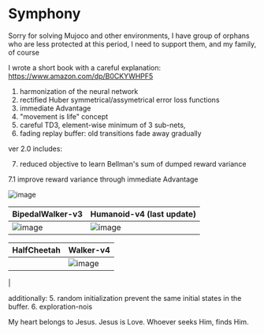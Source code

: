 # Symphony


Sorry for solving Mujoco and other environments, I have group of orphans who are less protected at this period, I need to support them, and my family, of course

I wrote a short book with a careful explanation: https://www.amazon.com/dp/B0CKYWHPF5

1. harmonization of the neural network
2. rectified Huber symmetrical/assymetrical error loss functions
3. immediate Advantage
4. "movement is life" concept
5. careful TD3, element-wise minimum of 3 sub-nets,
6. fading replay buffer: old transitions fade away gradually

ver 2.0 includes:

7. reduced objective to learn Bellman's sum of dumped reward variance
   
7.1 improve reward variance through immediate Advantage

![image](https://github.com/timurgepard/Simphony/assets/13238473/864a23b6-a2c8-4e83-b69c-497c4cd662c1)

| BipedalWalker-v3  | Humanoid-v4 (last update) |
| ------------- | ------------- |
| ![image](https://github.com/timurgepard/Simphony/assets/13238473/6c06b33b-5ea1-4443-8431-9bcf234e9167)  |  ![image](https://github.com/timurgepard/Simphony/assets/13238473/8684839b-bb1e-4b75-81f3-ad18751573cf) |

|  HalfCheetah | Walker-v4 |
| ------------- | ------------- |
|   | ![image](https://github.com/timurgepard/Simphony/assets/13238473/4fd1214a-d661-44c9-87b3-d7925b39862e)
 |







   
   additionally:
5. random initialization prevent the same initial states in the buffer.
6. exploration-nois

   My heart belongs to Jesus. Jesus is Love. Whoever seeks Him, finds Him.
